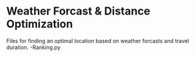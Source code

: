 # Weather Forcast & Distance Optimization
Files for finding an optimal location based on weather forcasts and travel duration.
-Ranking.py



